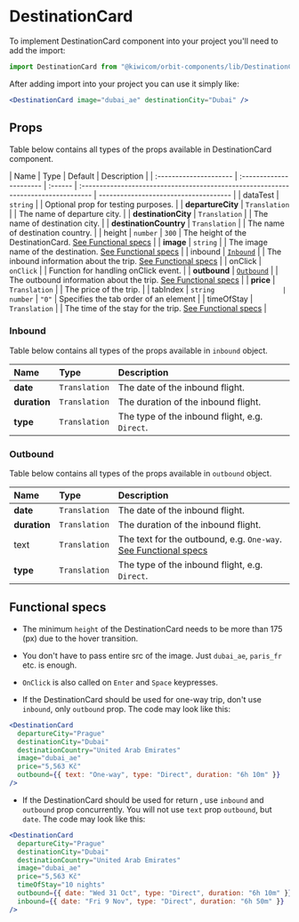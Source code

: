 # DestinationCard

To implement DestinationCard component into your project you'll need to add the import:

```jsx
import DestinationCard from "@kiwicom/orbit-components/lib/DestinationCard";
```

After adding import into your project you can use it simply like:

```jsx
<DestinationCard image="dubai_ae" destinationCity="Dubai" />
```

## Props

Table below contains all types of the props available in DestinationCard component.

| Name                   | Type                    | Default | Description                                                                        |
| :--------------------- | :---------------------- | :------ | :--------------------------------------------------------------------------------- | ------------------------------------- |
| dataTest               | `string`                |         | Optional prop for testing purposes.                                                |
| **departureCity**      | `Translation`           |         | The name of departure city.                                                        |
| **destinationCity**    | `Translation`           |         | The name of destination city.                                                      |
| **destinationCountry** | `Translation`           |         | The name of destination country.                                                   |
| height                 | `number`                | `300`   | The height of the DestinationCard. [See Functional specs](#functional-specs)       |
| **image**              | `string`                |         | The image name of the destination. [See Functional specs](#functional-specs)       |
| inbound                | [`Inbound`](#inbound)   |         | The inbound information about the trip. [See Functional specs](#functional-specs)  |
| onClick                | `onClick`               |         | Function for handling onClick event.                                               |
| **outbound**           | [`Outbound`](#outbound) |         | The outbound information about the trip. [See Functional specs](#functional-specs) |
| **price**              | `Translation`           |         | The price of the trip.                                                             |
| tabIndex               | `string                 | number` | `"0"`                                                                              | Specifies the tab order of an element |
| timeOfStay             | `Translation`           |         | The time of the stay for the trip. [See Functional specs](#functional-specs)       |

### Inbound

Table below contains all types of the props available in `inbound` object.

| Name         | Type          | Description                                    |
| :----------- | :------------ | :--------------------------------------------- |
| **date**     | `Translation` | The date of the inbound flight.                |
| **duration** | `Translation` | The duration of the inbound flight.            |
| **type**     | `Translation` | The type of the inbound flight, e.g. `Direct`. |

### Outbound

Table below contains all types of the props available in `outbound` object.

| Name         | Type          | Description                                                                          |
| :----------- | :------------ | :----------------------------------------------------------------------------------- |
| **date**     | `Translation` | The date of the inbound flight.                                                      |
| **duration** | `Translation` | The duration of the inbound flight.                                                  |
| text         | `Translation` | The text for the outbound, e.g. `One-way`. [See Functional specs](#functional-specs) |
| **type**     | `Translation` | The type of the inbound flight, e.g. `Direct`.                                       |

## Functional specs

- The minimum `height` of the DestinationCard needs to be more than 175 (px) due to the hover transition.

- You don't have to pass entire src of the image. Just `dubai_ae`, `paris_fr` etc. is enough.

- `OnClick` is also called on `Enter` and `Space` keypresses.

- If the DestinationCard should be used for one-way trip, don't use `inbound`, only `outbound` prop. The code may look like this:

```jsx
<DestinationCard
  departureCity="Prague"
  destinationCity="Dubai"
  destinationCountry="United Arab Emirates"
  image="dubai_ae"
  price="5,563 Kč"
  outbound={{ text: "One-way", type: "Direct", duration: "6h 10m" }}
/>
```

- If the DestinationCard should be used for return , use `inbound` and `outbound` prop concurrently. You will not use `text` prop `outbound`, but `date`. The code may look like this:

```jsx
<DestinationCard
  departureCity="Prague"
  destinationCity="Dubai"
  destinationCountry="United Arab Emirates"
  image="dubai_ae"
  price="5,563 Kč"
  timeOfStay="10 nights"
  outbound={{ date: "Wed 31 Oct", type: "Direct", duration: "6h 10m" }}
  inbound={{ date: "Fri 9 Nov", type: "Direct", duration: "6h 50m" }}
/>
```

